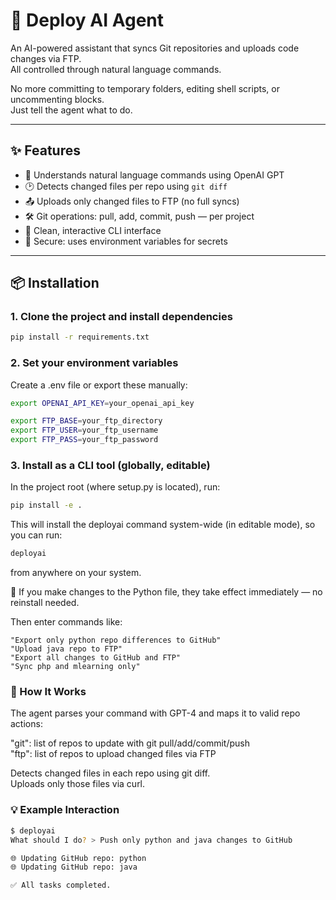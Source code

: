 # 🚀 Deploy AI Agent

An AI-powered assistant that syncs Git repositories and uploads code changes via FTP.  
All controlled through natural language commands.  

No more committing to temporary folders, editing shell scripts, or uncommenting blocks.  
Just tell the agent what to do.  

---

## ✨ Features

- 🧠 Understands natural language commands using OpenAI GPT
- 🕑 Detects changed files per repo using `git diff`
- 📤 Uploads only changed files to FTP (no full syncs)
- 🛠 Git operations: pull, add, commit, push — per project
- 💬 Clean, interactive CLI interface
- 🔐 Secure: uses environment variables for secrets

---

## 📦 Installation

### 1. Clone the project and install dependencies

```bash
pip install -r requirements.txt
```

### 2. Set your environment variables

Create a .env file or export these manually:

```bash
export OPENAI_API_KEY=your_openai_api_key

export FTP_BASE=your_ftp_directory
export FTP_USER=your_ftp_username
export FTP_PASS=your_ftp_password
```

### 3. Install as a CLI tool (globally, editable)

In the project root (where setup.py is located), run:

```bash
pip install -e .
```

This will install the deployai command system-wide (in editable mode), so you can run:

```bash
deployai
```

from anywhere on your system. 

🔁 If you make changes to the Python file, they take effect immediately — no reinstall needed.

Then enter commands like:

```
"Export only python repo differences to GitHub"
"Upload java repo to FTP"
"Export all changes to GitHub and FTP"
"Sync php and mlearning only"
```

### 🧠 How It Works

The agent parses your command with GPT-4 and maps it to valid repo actions:  

"git": list of repos to update with git pull/add/commit/push  
"ftp": list of repos to upload changed files via FTP  

Detects changed files in each repo using git diff.  
Uploads only those files via curl.  


### 💡 Example Interaction

```bash
$ deployai
What should I do? > Push only python and java changes to GitHub

🌐 Updating GitHub repo: python
🌐 Updating GitHub repo: java

✅ All tasks completed.
```